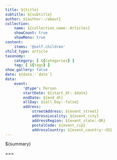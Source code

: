 ```yaml
---
title: ${title}
subtitle: ${subtitle}
author: ${author:-/about}
collection:
    name: ${collection_name:-Articles}
    showCount: true
    showMenu: true
content:
    items: '@self.children'
child_type: article
taxonomy:
    category: [ ${categories} ]
    tag: [ ${tags} ]
show_gallery: false
date: ${date:-`date`}
data:
    event:
        '@type': Person
        startDate: ${start_dt:-$date}
        endDate: ${end_dt}
        allDay: ${all_Day:-false}
        address:
            streetAddress: ${event_street}
            addressLocality: ${event_city}
            addressRegion: ${event_state:-OR}
            postalCode: ${event_zip}
            addressCountry: ${event_country:-US}
---
```


${summary}

===
